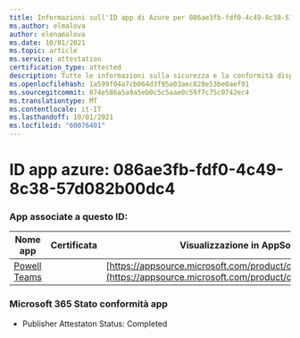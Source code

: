 ```yaml
---
title: Informazioni sull'ID app di Azure per 086ae3fb-fdf0-4c49-8c38-57d082b00dc4
ms.author: elmalova
author: elenamalova
ms.date: 10/01/2021
ms.topic: article
ms.service: attestation
certification_type: attested
description: Tutte le informazioni sulla sicurezza e la conformità disponibili per 086ae3fb-fdf0-4c49-8c38-57d082b00dc4.
ms.openlocfilehash: 1a599f04a7cb064d3f95a03aec828e53be0aef91
ms.sourcegitcommit: 874e586a5a9a5eb0c5c5aae0c59f7c75c0742ec4
ms.translationtype: MT
ms.contentlocale: it-IT
ms.lasthandoff: 10/01/2021
ms.locfileid: "60076401"
---
```

# <a name="azure-app-id-086ae3fb-fdf0-4c49-8c38-57d082b00dc4"></a>ID app azure: 086ae3fb-fdf0-4c49-8c38-57d082b00dc4


### <a name="apps-associated-with-this-id"></a>App associate a questo ID:
| **Nome app** | **Certificata** | **Visualizzazione in AppSource** |
|--------------|---------------|-----------------------|
| [Powell Teams](https://docs.microsoft.com/microsoft-365-app-certification/forward/WA200001585) |  | [https://appsource.microsoft.com/product/office/WA200001585](https://appsource.microsoft.com/product/office/WA200001585) |

### <a name="microsoft-365-app-compliance-status"></a>Microsoft 365 Stato conformità app
- Publisher Attestaton Status: Completed
